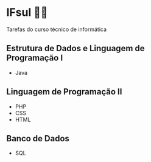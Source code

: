 # IFsul 👩‍💻

Tarefas do curso técnico de informática

## Estrutura de Dados e Linguagem de Programação I
- Java

## Linguagem de Programação II
- PHP
- CSS
- HTML

## Banco de Dados
- SQL